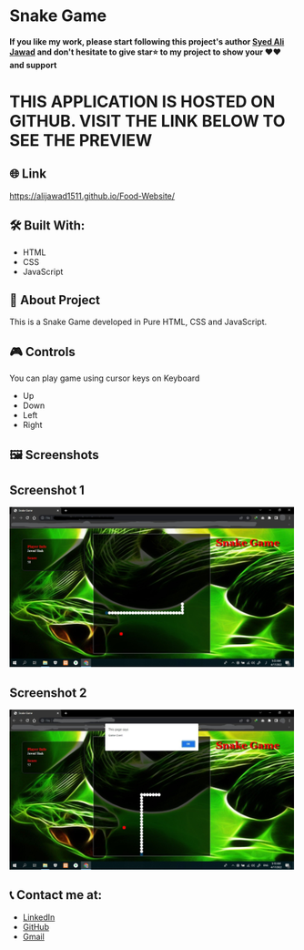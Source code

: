 # Snake Game

#### If you like my work, please start following this project's author [Syed Ali Jawad](https://github.com/alijawad1511) and don't hesitate to give star⭐ to my project to show your ❤️❤️ and support

# THIS APPLICATION IS HOSTED ON GITHUB. VISIT THE LINK BELOW TO SEE THE PREVIEW

## 🌐 Link
https://alijawad1511.github.io/Food-Website/

## 🛠️ Built With:
- HTML
- CSS
- JavaScript

## 📝 About Project
This is a Snake Game developed in Pure HTML, CSS and JavaScript.

## 🎮 Controls
You can play game using cursor keys on Keyboard
- Up
- Down
- Left
- Right

## 🖼️ Screenshots

## Screenshot 1
<img src="https://github.com/alijawad1511/Snake-Game/blob/main/images/Sample%20Image%201.jpg" width="500" />

## Screenshot 2
<img src="https://github.com/alijawad1511/Snake-Game/blob/main/images/Sample%20Image%202.jpg" width="500" />


## 📞 Contact me at:
- [LinkedIn](https://www.linkedin.com/in/alijawad1511)
- [GitHub](https://github.com/alijawad1511)
- [Gmail](mailto:jawad.bukhari1511@gmail.com)
